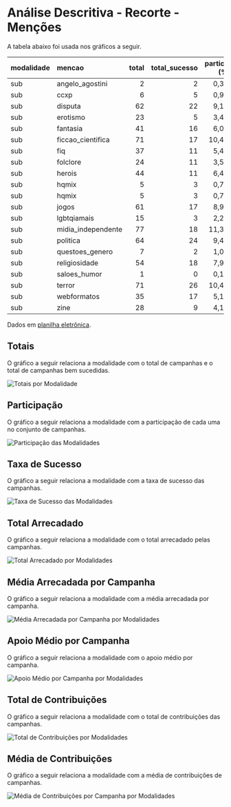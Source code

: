 # Análise Descritiva - Recorte - Menções

A tabela abaixo foi usada nos gráficos a seguir.

| modalidade   | mencao             |   total |   total_sucesso |   particip (%) |   taxa_sucesso (%) |   arrecadado_sucesso (R$) |   media_sucesso (R$) |   std_sucesso (R$) |   min_sucesso (R$) |   max_sucesso (R$) |   apoio_medio (R$) |   contribuicoes |   media_contribuicoes |
|:-------------|:-------------------|--------:|----------------:|---------------:|-------------------:|--------------------------:|---------------------:|-------------------:|-------------------:|-------------------:|-------------------:|----------------:|----------------------:|
| sub          | angelo_agostini    |       2 |               2 |           0,3% |             100,0% |                  1.906,11 |               953,06 |           1.131,81 |             152,75 |           1.753,37 |              21,91 |              87 |                  43,5 |
| sub          | ccxp               |       6 |               5 |           0,9% |              83,3% |                  2.037,99 |               407,60 |             752,99 |              40,66 |           1.753,37 |              21,45 |              95 |                  19,0 |
| sub          | disputa            |      62 |              22 |           9,1% |              35,5% |                  8.971,62 |               407,80 |           1.065,40 |               1,09 |           5.087,08 |              27,78 |             323 |                  14,7 |
| sub          | erotismo           |      23 |               5 |           3,4% |              21,7% |                  6.149,20 |             1.229,84 |           2.169,93 |               6,63 |           5.087,08 |              37,04 |             166 |                  33,2 |
| sub          | fantasia           |      41 |              16 |           6,0% |              39,0% |                  1.963,34 |               122,71 |             134,98 |               5,28 |             538,44 |              24,85 |              79 |                   4,9 |
| sub          | ficcao_cientifica  |      71 |              17 |          10,4% |              23,9% |                  2.039,45 |               119,97 |             157,26 |               2,02 |             538,44 |              22,66 |              90 |                   5,3 |
| sub          | fiq                |      37 |              11 |           5,4% |              29,7% |                  3.924,48 |               356,77 |             489,37 |              10,98 |           1.753,37 |              24,84 |             158 |                  14,4 |
| sub          | folclore           |      24 |              11 |           3,5% |              45,8% |                  2.115,28 |               192,30 |             337,60 |               6,10 |           1.135,98 |              22,50 |              94 |                   8,5 |
| sub          | herois             |      44 |              11 |           6,4% |              25,0% |                  7.278,78 |               661,71 |           1.479,40 |              10,98 |           5.087,08 |              31,92 |             228 |                  20,7 |
| sub          | hqmix              |       5 |               3 |           0,7% |              60,0% |                  2.060,80 |               686,93 |             931,61 |              31,49 |           1.753,37 |              21,03 |              98 |                  32,7 |
| sub          | hqmix              |       5 |               3 |           0,7% |              60,0% |                  2.060,80 |               686,93 |             931,61 |              31,49 |           1.753,37 |              21,03 |              98 |                  32,7 |
| sub          | jogos              |      61 |              17 |           8,9% |              27,9% |                  7.801,37 |               458,90 |           1.200,33 |               6,10 |           5.087,08 |              28,58 |             273 |                  16,1 |
| sub          | lgbtqiamais        |      15 |               3 |           2,2% |              20,0% |                  2.415,27 |               805,09 |             862,73 |              66,60 |           1.753,37 |              19,17 |             126 |                  42,0 |
| sub          | midia_independente |      77 |              18 |          11,3% |              23,4% |                  8.295,10 |               460,84 |           1.164,13 |               5,26 |           5.087,08 |              30,95 |             268 |                  14,9 |
| sub          | politica           |      64 |              24 |           9,4% |              37,5% |                  9.961,59 |               415,07 |           1.052,58 |               1,09 |           5.087,08 |              30,10 |             331 |                  13,8 |
| sub          | questoes_genero    |       7 |               2 |           1,0% |              28,6% |                  2.348,68 |             1.174,34 |             818,87 |             595,31 |           1.753,37 |              18,79 |             125 |                  62,5 |
| sub          | religiosidade      |      54 |              18 |           7,9% |              33,3% |                  8.645,09 |               480,28 |           1.163,40 |               6,10 |           5.087,08 |              30,66 |             282 |                  15,7 |
| sub          | saloes_humor       |       1 |               0 |           0,1% |               0,0% |                      0,00 |                 0,00 |               0,00 |               0,00 |               0,00 |               0,00 |               0 |                   0,0 |
| sub          | terror             |      71 |              26 |          10,4% |              36,6% |                  9.753,00 |               375,12 |             980,44 |               6,10 |           5.087,08 |              23,28 |             419 |                  16,1 |
| sub          | webformatos        |      35 |              17 |           5,1% |              48,6% |                  1.553,82 |                91,40 |             144,49 |               1,09 |             575,83 |              14,52 |             107 |                   6,3 |
| sub          | zine               |      28 |               9 |           4,1% |              32,1% |                  1.104,65 |               122,74 |             166,63 |               6,10 |             538,44 |              24,55 |              45 |                   5,0 |

Dados em [planilha eletrônica](./dados/sub-mencoes.xlsx).


## Totais

O gráfico a seguir relaciona a modalidade com o total de campanhas e o total de campanhas bem sucedidas.

![Totais por Modalidade](./img/sub-mencoes-totais.png)


## Participação

O gráfico a seguir relaciona a modalidade com a participação de cada uma no conjunto de campanhas.

![Participação das Modalidades](./img/sub-mencoes-participacao.png)


## Taxa de Sucesso

O gráfico a seguir relaciona a modalidade com a taxa de sucesso das campanhas.

![Taxa de Sucesso das Modalidades](./img/sub-mencoes-taxa-sucesso.png)


## Total Arrecadado

O gráfico a seguir relaciona a modalidade com o total arrecadado pelas campanhas.

![Total Arrecadado por Modalidades](./img/sub-mencoes-total-arrecadado.png)


## Média Arrecadada por Campanha

O gráfico a seguir relaciona a modalidade com a média arrecadada por campanha.

![Média Arrecadada por Campanha por Modalidades](./img/sub-mencoes-media-arrecadada.png)


## Apoio Médio por Campanha

O gráfico a seguir relaciona a modalidade com o apoio médio por campanha.

![Apoio Médio por Campanha por Modalidades](./img/sub-mencoes-apoio-medio.png)


## Total de Contribuições

O gráfico a seguir relaciona a modalidade com o total de contribuições das campanhas.

![Total de Contribuições por Modalidades](./img/sub-mencoes-total-contribuicoes.png)


## Média de Contribuições

O gráfico a seguir relaciona a modalidade com a média de contribuições de campanhas.

![Média de Contribuições por Campanha por Modalidades](./img/sub-mencoes-media-contribuicoes.png)




